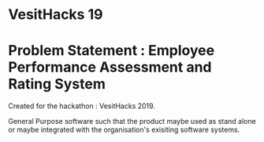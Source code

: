 # VesitHacks 19 
# Problem Statement : Employee Performance Assessment and Rating System
Created for the hackathon : VesitHacks 2019.

 General Purpose software such that the product maybe used as stand alone or maybe integrated with the organisation's exisiting software systems.
